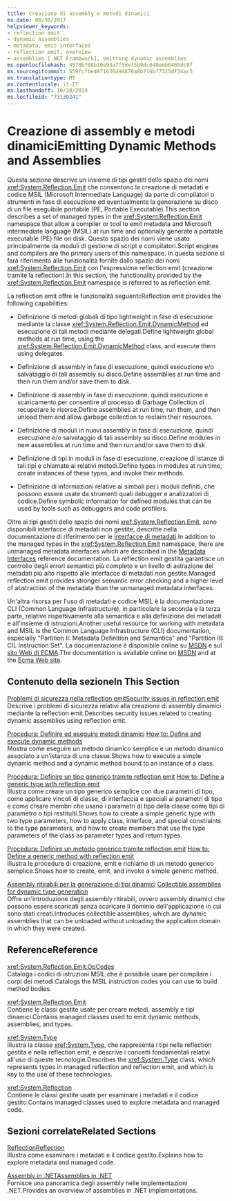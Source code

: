 ```yaml
---
title: Creazione di assembly e metodi dinamici
ms.date: 08/30/2017
helpviewer_keywords:
- reflection emit
- dynamic assemblies
- metadata, emit interfaces
- reflection emit, overview
- assemblies [.NET Framework], emitting dynamic assemblies
ms.openlocfilehash: 4578b708b10e93a7f5def5b9dc040eeb646bdc8f
ms.sourcegitcommit: 559fcfbe4871636494870a8b716bf7325df34ac5
ms.translationtype: MT
ms.contentlocale: it-IT
ms.lasthandoff: 10/30/2019
ms.locfileid: "73130241"
---
```

# <a name="emitting-dynamic-methods-and-assemblies"></a><span data-ttu-id="c348f-102">Creazione di assembly e metodi dinamici</span><span class="sxs-lookup"><span data-stu-id="c348f-102">Emitting Dynamic Methods and Assemblies</span></span>

<span data-ttu-id="c348f-103">Questa sezione descrive un insieme di tipi gestiti dello spazio dei nomi <xref:System.Reflection.Emit> che consentono la creazione di metadati e codice MSIL (Microsoft Intermediate Language) da parte di compilatori o strumenti in fase di esecuzione ed eventualmente la generazione su disco di un file eseguibile portabile (PE, Portable Executable).</span><span class="sxs-lookup"><span data-stu-id="c348f-103">This section describes a set of managed types in the <xref:System.Reflection.Emit> namespace that allow a compiler or tool to emit metadata and Microsoft intermediate language (MSIL) at run time and optionally generate a portable executable (PE) file on disk.</span></span> <span data-ttu-id="c348f-104">Questo spazio dei nomi viene usato principalmente da moduli di gestione di script e compilatori.</span><span class="sxs-lookup"><span data-stu-id="c348f-104">Script engines and compilers are the primary users of this namespace.</span></span> <span data-ttu-id="c348f-105">In questa sezione si farà riferimento alle funzionalità fornite dallo spazio dei nomi <xref:System.Reflection.Emit> con l'espressione reflection emit (creazione tramite la reflection).</span><span class="sxs-lookup"><span data-stu-id="c348f-105">In this section, the functionality provided by the <xref:System.Reflection.Emit> namespace is referred to as reflection emit.</span></span>  
  
<span data-ttu-id="c348f-106">La reflection emit offre le funzionalità seguenti:</span><span class="sxs-lookup"><span data-stu-id="c348f-106">Reflection emit provides the following capabilities:</span></span>  
  
- <span data-ttu-id="c348f-107">Definizione di metodi globali di tipo lightweight in fase di esecuzione mediante la classe <xref:System.Reflection.Emit.DynamicMethod> ed esecuzione di tali metodi mediante delegati.</span><span class="sxs-lookup"><span data-stu-id="c348f-107">Define lightweight global methods at run time, using the <xref:System.Reflection.Emit.DynamicMethod> class, and execute them using delegates.</span></span>  
  
- <span data-ttu-id="c348f-108">Definizione di assembly in fase di esecuzione, quindi esecuzione e/o salvataggio di tali assembly su disco.</span><span class="sxs-lookup"><span data-stu-id="c348f-108">Define assemblies at run time and then run them and/or save them to disk.</span></span>  
  
- <span data-ttu-id="c348f-109">Definizione di assembly in fase di esecuzione, quindi esecuzione e scaricamento per consentire al processo di Garbage Collection di recuperare le risorse.</span><span class="sxs-lookup"><span data-stu-id="c348f-109">Define assemblies at run time, run them, and then unload them and allow garbage collection to reclaim their resources.</span></span>  
  
- <span data-ttu-id="c348f-110">Definizione di moduli in nuovi assembly in fase di esecuzione, quindi esecuzione e/o salvataggio di tali assembly su disco.</span><span class="sxs-lookup"><span data-stu-id="c348f-110">Define modules in new assemblies at run time and then run and/or save them to disk.</span></span>  
  
- <span data-ttu-id="c348f-111">Definizione di tipi in moduli in fase di esecuzione, creazione di istanze di tali tipi e chiamate ai relativi metodi.</span><span class="sxs-lookup"><span data-stu-id="c348f-111">Define types in modules at run time, create instances of these types, and invoke their methods.</span></span>  
  
- <span data-ttu-id="c348f-112">Definizione di informazioni relative ai simboli per i moduli definiti, che possono essere usate da strumenti quali debugger e analizzatori di codice.</span><span class="sxs-lookup"><span data-stu-id="c348f-112">Define symbolic information for defined modules that can be used by tools such as debuggers and code profilers.</span></span>  
  
<span data-ttu-id="c348f-113">Oltre ai tipi gestiti dello spazio dei nomi <xref:System.Reflection.Emit>, sono disponibili interfacce di metadati non gestite, descritte nella documentazione di riferimento per le [interfacce di metadati](../unmanaged-api/metadata/metadata-interfaces.md).</span><span class="sxs-lookup"><span data-stu-id="c348f-113">In addition to the managed types in the <xref:System.Reflection.Emit> namespace, there are unmanaged metadata interfaces which are described in the [Metadata Interfaces](../unmanaged-api/metadata/metadata-interfaces.md) reference documentation.</span></span> <span data-ttu-id="c348f-114">La reflection emit gestita garantisce un controllo degli errori semantici più completo e un livello di astrazione dei metadati più alto rispetto alle interfacce di metadati non gestite.</span><span class="sxs-lookup"><span data-stu-id="c348f-114">Managed reflection emit provides stronger semantic error checking and a higher level of abstraction of the metadata than the unmanaged metadata interfaces.</span></span>  
  
<span data-ttu-id="c348f-115">Un'altra risorsa per l'uso di metadati e codice MSIL è la documentazione CLI (Common Language Infrastructure), in particolare la seconda e la terza parte, relative rispettivamente alla semantica e alla definizione dei metadati e all'insieme di istruzioni.</span><span class="sxs-lookup"><span data-stu-id="c348f-115">Another useful resource for working with metadata and MSIL is the Common Language Infrastructure (CLI) documentation, especially "Partition II: Metadata Definition and Semantics" and "Partition III: CIL Instruction Set".</span></span> <span data-ttu-id="c348f-116">La documentazione è disponibile online su [MSDN](https://go.microsoft.com/fwlink/?LinkID=65555) e sul [sito Web di ECMA](https://go.microsoft.com/fwlink/?LinkId=116487).</span><span class="sxs-lookup"><span data-stu-id="c348f-116">The documentation is available online on [MSDN](https://go.microsoft.com/fwlink/?LinkID=65555) and at the [Ecma Web site](https://go.microsoft.com/fwlink/?LinkId=116487).</span></span>  
  
## <a name="in-this-section"></a><span data-ttu-id="c348f-117">Contenuto della sezione</span><span class="sxs-lookup"><span data-stu-id="c348f-117">In This Section</span></span>
  
[<span data-ttu-id="c348f-118">Problemi di sicurezza nella reflection emit</span><span class="sxs-lookup"><span data-stu-id="c348f-118">Security issues in reflection emit</span></span>](security-issues-in-reflection-emit.md)  
<span data-ttu-id="c348f-119">Descrive i problemi di sicurezza relativi alla creazione di assembly dinamici mediante la reflection emit.</span><span class="sxs-lookup"><span data-stu-id="c348f-119">Describes security issues related to creating dynamic assemblies using reflection emit.</span></span>  

<span data-ttu-id="c348f-120">[Procedura: Definire ed eseguire metodi dinamici](how-to-define-and-execute-dynamic-methods.md) </span><span class="sxs-lookup"><span data-stu-id="c348f-120">[How to: Define and execute dynamic methods](how-to-define-and-execute-dynamic-methods.md) </span></span>  
<span data-ttu-id="c348f-121">Mostra come eseguire un metodo dinamico semplice e un metodo dinamico associato a un'istanza di una classe.</span><span class="sxs-lookup"><span data-stu-id="c348f-121">Shows how to execute a simple dynamic method and a dynamic method bound to an instance of a class.</span></span>

<span data-ttu-id="c348f-122">[Procedura: Definire un tipo generico tramite reflection emit](how-to-define-a-generic-type-with-reflection-emit.md) </span><span class="sxs-lookup"><span data-stu-id="c348f-122">[How to: Define a generic type with reflection emit](how-to-define-a-generic-type-with-reflection-emit.md) </span></span>  
<span data-ttu-id="c348f-123">Illustra come creare un tipo generico semplice con due parametri di tipo, come applicare vincoli di classe, di interfaccia e speciali ai parametri di tipo e come creare membri che usano i parametri di tipo della classe come tipi di parametro o tipi restituiti.</span><span class="sxs-lookup"><span data-stu-id="c348f-123">Shows how to create a simple generic type with two type parameters, how to apply class, interface, and special constraints to the type parameters, and how to create members that use the type parameters of the class as parameter types and return types.</span></span>

<span data-ttu-id="c348f-124">[Procedura: Definire un metodo generico tramite reflection emit](how-to-define-a-generic-method-with-reflection-emit.md) </span><span class="sxs-lookup"><span data-stu-id="c348f-124">[How to: Define a generic method with reflection emit](how-to-define-a-generic-method-with-reflection-emit.md) </span></span>  
<span data-ttu-id="c348f-125">Illustra le procedure di creazione, emit e richiamo di un metodo generico semplice.</span><span class="sxs-lookup"><span data-stu-id="c348f-125">Shows how to create, emit, and invoke a simple generic method.</span></span>

<span data-ttu-id="c348f-126">[Assembly ritirabili per la generazione di tipi dinamici](collectible-assemblies.md) </span><span class="sxs-lookup"><span data-stu-id="c348f-126">[Collectible assemblies for dynamic type generation](collectible-assemblies.md) </span></span>  
<span data-ttu-id="c348f-127">Offre un'introduzione degli assembly ritirabili, ovvero assembly dinamici che possono essere scaricati senza scaricare il dominio dell'applicazione in cui sono stati creati.</span><span class="sxs-lookup"><span data-stu-id="c348f-127">Introduces collectible assemblies, which are dynamic assemblies that can be unloaded without unloading the application domain in which they were created.</span></span>
  
## <a name="reference"></a><span data-ttu-id="c348f-128">Reference</span><span class="sxs-lookup"><span data-stu-id="c348f-128">Reference</span></span>  

<xref:System.Reflection.Emit.OpCodes>  
<span data-ttu-id="c348f-129">Cataloga i codici di istruzioni MSIL che è possibile usare per compilare i corpi dei metodi.</span><span class="sxs-lookup"><span data-stu-id="c348f-129">Catalogs the MSIL instruction codes you can use to build method bodies.</span></span>  
  
<xref:System.Reflection.Emit>  
<span data-ttu-id="c348f-130">Contiene le classi gestite usate per creare metodi, assembly e tipi dinamici.</span><span class="sxs-lookup"><span data-stu-id="c348f-130">Contains managed classes used to emit dynamic methods, assemblies, and types.</span></span>  
  
<xref:System.Type>  
<span data-ttu-id="c348f-131">Illustra la classe <xref:System.Type>, che rappresenta i tipi nella reflection gestita e nella reflection emit, e descrive i concetti fondamentali relativi all'uso di queste tecnologie.</span><span class="sxs-lookup"><span data-stu-id="c348f-131">Describes the <xref:System.Type> class, which represents types in managed reflection and reflection emit, and which is key to the use of these technologies.</span></span>  
  
<xref:System.Reflection>  
<span data-ttu-id="c348f-132">Contiene le classi gestite usate per esaminare i metadati e il codice gestito.</span><span class="sxs-lookup"><span data-stu-id="c348f-132">Contains managed classes used to explore metadata and managed code.</span></span>  
  
## <a name="related-sections"></a><span data-ttu-id="c348f-133">Sezioni correlate</span><span class="sxs-lookup"><span data-stu-id="c348f-133">Related Sections</span></span>  

[<span data-ttu-id="c348f-134">Reflection</span><span class="sxs-lookup"><span data-stu-id="c348f-134">Reflection</span></span>](reflection.md)  
<span data-ttu-id="c348f-135">Illustra come esaminare i metadati e il codice gestito.</span><span class="sxs-lookup"><span data-stu-id="c348f-135">Explains how to explore metadata and managed code.</span></span>  
  
[<span data-ttu-id="c348f-136">Assembly in .NET</span><span class="sxs-lookup"><span data-stu-id="c348f-136">Assemblies in .NET</span></span>](../../standard/assembly/index.md)  
<span data-ttu-id="c348f-137">Fornisce una panoramica degli assembly nelle implementazioni .NET.</span><span class="sxs-lookup"><span data-stu-id="c348f-137">Provides an overview of assemblies in .NET implementations.</span></span>
